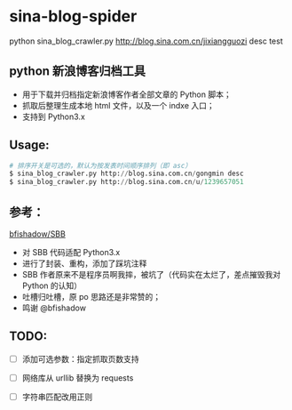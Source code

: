 # sina-blog-spider
python sina_blog_crawler.py http://blog.sina.com.cn/jixiangguozi desc
test
## python 新浪博客归档工具

- 用于下载并归档指定新浪博客作者全部文章的 Python 脚本；
- 抓取后整理生成本地 html 文件，以及一个 indxe 入口；
- 支持到 Python3.x

## Usage:

```python
# 排序开关是可选的，默认为按发表时间顺序排列（即 asc）
$ sina_blog_crawler.py http://blog.sina.com.cn/gongmin desc
$ sina_blog_crawler.py http://blog.sina.com.cn/u/1239657051
```

## 参考：
[bfishadow/SBB](https://github.com/bfishadow/SBB)

- 对 SBB 代码适配 Python3.x
- 进行了封装、重构，添加了踩坑注释
- SBB 作者原来不是程序员啊我摔，被坑了（代码实在太烂了，差点摧毁我对 Python 的认知）
- 吐槽归吐槽，原 po 思路还是非常赞的；
- 鸣谢 @bfishadow

## TODO:
* [ ] 添加可选参数：指定抓取页数支持
* [ ] 网络库从 urllib 替换为 requests
* [ ] 字符串匹配改用正则


